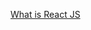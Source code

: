 
 [What is React JS](https://reactjs.org/tutorial/tutorial.html#what-is-react)
<!--stackedit_data:
eyJoaXN0b3J5IjpbLTE0NTgwODkwMjRdfQ==
-->